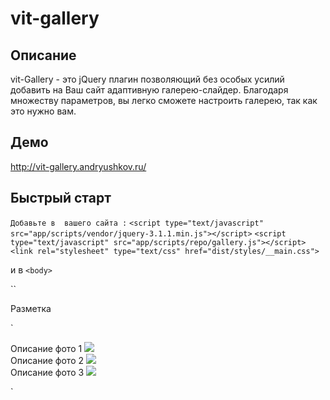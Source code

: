 ﻿# vit-gallery

## Описание

vit-Gallery - это jQuery плагин позволяющий без особых усилий добавить на Ваш сайт адаптивную галерею-слайдер.
Благодаря множеству параметров, вы легко сможете настроить галерею, так как это нужно вам.

## Демо

<http://vit-gallery.andryushkov.ru/>

## Быстрый старт

`Добавьте в `<head>` вашего сайта :`
`<script type="text/javascript" src="app/scripts/vendor/jquery-3.1.1.min.js"></script>`
`<script type="text/javascript" src="app/scripts/repo/gallery.js"></script>`
`<link rel="stylesheet" type="text/css" href="dist/styles/__main.css">`

и в `<body>`

`<script>

$(document).ready(function(){

    var $gallery = $('.gallery');


    $gallery.vitGallery()

})

</script>`

Разметка

`<div class="gallery">
    <div class="gallery__img-block ">
        <span class="">Описание фото 1</span>
        <img src="http://elitefon.ru/images/201503/elitefon.ru_38824.jpg" >
    </div>
    <div class="gallery__img-block">
        <span class="">Описание фото 2</span>
        <img src="http://placekitten.com/800/600">
    </div>
    <div class="gallery__img-block ">
        <span>Описание фото 3</span>
        <img src="http://placekitten.com/360/200">
    </div>
</div>`
